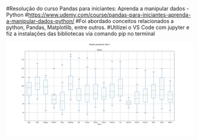 #Resolução do curso Pandas para iniciantes: Aprenda a manipular dados - Python
#https://www.udemy.com/course/pandas-para-iniciantes-aprenda-a-manipular-dados-python/
#Foi abordado conceitos relacionados a python, Pandas, Matplotlib, entre outros.
#Utilizei o VS Code com jupyter e fiz a instalações das bibliotecas via comando pip no terminal

![#Salvando os gráficos em PNG ou PDF usando matplotlib](https://github.com/DuxAlex/pandas-curso/blob/main/aula6/teste_box.png?raw=true)

